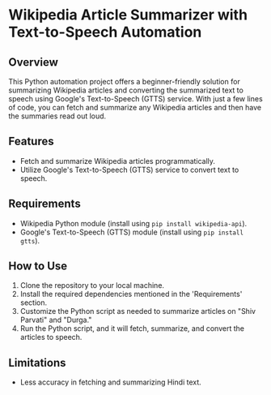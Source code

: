 # Wikipedia Article Summarizer with Text-to-Speech Automation

## Overview

This Python automation project offers a beginner-friendly solution for summarizing Wikipedia articles and converting the summarized text to speech using Google's Text-to-Speech (GTTS) service. With just a few lines of code, you can fetch and summarize any Wikipedia articles and then have the summaries read out loud.

## Features
- Fetch and summarize Wikipedia articles programmatically.
- Utilize Google's Text-to-Speech (GTTS) service to convert text to speech.

## Requirements
- Wikipedia Python module (install using `pip install wikipedia-api`).
- Google's Text-to-Speech (GTTS) module (install using `pip install gtts`).

## How to Use

1. Clone the repository to your local machine.
2. Install the required dependencies mentioned in the 'Requirements' section.
3. Customize the Python script as needed to summarize articles on "Shiv Parvati" and "Durga."
4. Run the Python script, and it will fetch, summarize, and convert the articles to speech.

## Limitations

- Less accuracy in fetching and summarizing Hindi text.
